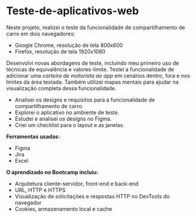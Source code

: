 # Teste-de-aplicativos-web

Neste projeto, realizei o teste da funcionalidade de compartilhamento de carro em dois navegadores:

- Google Chrome, resolução de tela 800x600
- Firefox, resolução de tela 1920x1080

Desenvolvi novas abordagens de teste, incluindo meu primeiro uso de técnicas de equivalência e valores-limite. Testei a funcionalidade de adicionar uma *carteira de motorista ao app* em cenários dentro, fora e nos limites da área testada. Também utilizei mapas mentais para ajudar na visualização completa dessa funcionalidade.

- Analisei os designs e requisitos para a funcionalidade de compartilhamento de carro.
- Explorei o aplicativo no ambiente de teste.
- Estudei e analisei os designs no Figma.
- Criei um checklist para o layout e as janelas.

**Ferramentas usadas:**

- Figma
- Jira
- Excel

**O aprendizado no Bootcamp incluiu:**

- Arquitetura cliente-servidor, front-end e back-end
- URL, HTTP e HTTPS
- Visualização de solicitações e respostas HTTP no DevTools do navegador
- Cookies, armazenamento local e cache
